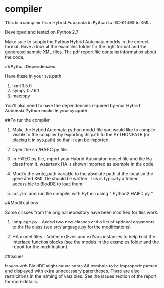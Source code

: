 # compiler

This is a compiler from Hybrid Automata in Python to IEC-61499 in XML.

Developed and tested on Python 2.7 

Make sure to supply the Python Hybrid Automata models in the correct format. Have a look at the examples folder for the right format and the generated sample XML files. The pdf report file contains information about the code. 

##Python Dependencies 

Have these in your sys.path

1. lxml 3.5.0
2. sympy 0.7.6.1
3. macropy

You'll also need to have the dependencies required by your Hybrid Automata Python model in your sys.path

##To run the compiler 

1. Make the Hybrid Automata python model file you would like to compile visible to the compiler by exporting its path to the PYTHONPATH (or placing it in sys.path) so that it can be imported.

2. Open the src/HAIEC.py file. 

3. In HAIEC.py file, import your Hybrid Automaton model file and the Ha class from it. watertank HA is shown imported as example in the code.

4. Modify the write_path variable to the absolute path of the location the generated XML file should
be written. This is typically a folder accessible to BlokIDE to load them.

5. cd ./src and run the compiler with Python using " Python2 HAIEC.py "

##Modifications

Some classes from the original repository have been modified for this work.

1. language.py - Added two new classes and a list of optional arguments to the Ha class
(see src/language.py for the modifications)

2. HA model files - Added extEves and extVars instances to help buid the Interface function blocks
(see the models in the examples folder and the report for the modification)

##Issues

Issues with BlokIDE might cause some && symbols to be improperly parsed and displayed with extra unnecessary parentheses. There are also restricitions in the naming of varaibles. See the issues section of the report for more details.

